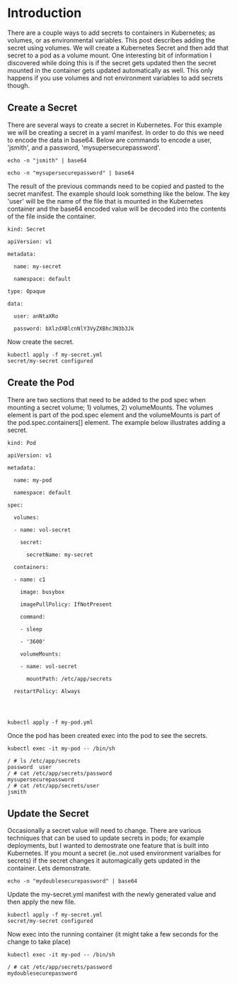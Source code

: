# Introduction
There are a couple ways to add secrets to containers in Kubernetes; as volumes, or as environmental variables.  This post describes adding the secret using volumes.  We will create a Kubernetes Secret and then add that secret to a pod as a volume mount.  One interesting bit of information I discovered while doing this is if the secret gets updated then the secret mounted in the container gets updated automatically as well.  This only happens if you use volumes and not environment variables to add secrets though.

## Create a Secret
There are several ways to create a secret in Kubernetes.  For this example we will be creating a secret in a yaml manifest.  In order to do this we need to encode the data in base64.  Below are commands to encode a user, 'jsmith', and a password, 'mysupersecurepassword'.

```console
echo -n "jsmith" | base64
```
```console
echo -n "mysupersecurepassword" | base64
```
The result of the previous commands need to be copied and pasted to the secret manifest.  The example should look something like the below.  The key 'user' will be the name of the file that is mounted in the Kubernetes container and the base64 encoded value will be decoded into the contents of the file inside the container.  
```console
kind: Secret

apiVersion: v1

metadata:

  name: my-secret

  namespace: default

type: Opaque

data:

  user: anNtaXRo

  password: bXlzdXBlcnNlY3VyZXBhc3N3b3Jk

```

Now create the secret.
```console
kubectl apply -f my-secret.yml
secret/my-secret configured
```

## Create the Pod
There are two sections that need to be added to the pod spec when mounting a secret volume; 1) volumes, 2) volumeMounts.  The volumes element is part of the pod.spec element and the volumeMounts is part of the pod.spec.containers[] element.  The example below illustrates adding a secret.
```console
kind: Pod

apiVersion: v1

metadata:

  name: my-pod

  namespace: default

spec:

  volumes:

  - name: vol-secret

    secret:

      secretName: my-secret

  containers:

  - name: c1

    image: busybox

    imagePullPolicy: IfNotPresent

    command:

    - sleep

    - '3600'

    volumeMounts:

    - name: vol-secret

      mountPath: /etc/app/secrets

  restartPolicy: Always




```
```console
kubectl apply -f my-pod.yml
```
Once the pod has been created exec into the pod to see the secrets.
```console
kubectl exec -it my-pod -- /bin/sh
```
```console
/ # ls /etc/app/secrets
password  user
/ # cat /etc/app/secrets/password
mysupersecurepassword
/ # cat /etc/app/secrets/user
jsmith
```

## Update the Secret
Occasionally a secret value will need to change.  There are various techniques that can be used to update secrets in pods; for example deployments, but I wanted to demostrate one feature that is built into Kubernetes.  If you mount a secret (ie..not used environment varialbes for secrets) if the secret changes it automagically gets updated in the container.  Lets demonstrate.
```console
echo -n "mydoublesecurepassword" | base64
```
Update the my-secret.yml manifest with the newly generated value and then apply the new file.
```console
kubectl apply -f my-secret.yml
secret/my-secret configured
```
Now exec into the running container (it might take a few seconds for the change to take place)
```console
kubectl exec -it my-pod -- /bin/sh
```
```console
/ # cat /etc/app/secrets/password
mydoublesecurepassword
```






